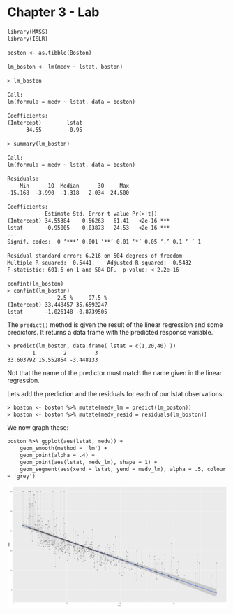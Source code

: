 # Chapter 3 - Lab


    library(MASS)
    library(ISLR)

    boston <- as.tibble(Boston)
    
    lm_boston <- lm(medv ~ lstat, boston)    

    > lm_boston

	Call:
	lm(formula = medv ~ lstat, data = boston)
	
	Coefficients:
	(Intercept)        lstat  
	      34.55        -0.95  
	
	> summary(lm_boston)
	
	Call:
	lm(formula = medv ~ lstat, data = boston)
	
	Residuals:
	    Min      1Q  Median      3Q     Max 
	-15.168  -3.990  -1.318   2.034  24.500 
	
	Coefficients:
	            Estimate Std. Error t value Pr(>|t|)    
	(Intercept) 34.55384    0.56263   61.41   <2e-16 ***
	lstat       -0.95005    0.03873  -24.53   <2e-16 ***
	---
	Signif. codes:  0 ‘***’ 0.001 ‘**’ 0.01 ‘*’ 0.05 ‘.’ 0.1 ‘ ’ 1
	
	Residual standard error: 6.216 on 504 degrees of freedom
	Multiple R-squared:  0.5441,	Adjusted R-squared:  0.5432 
	F-statistic: 601.6 on 1 and 504 DF,  p-value: < 2.2e-16

	confint(lm_boston)
	> confint(lm_boston)
    				2.5 %     97.5 %
	(Intercept) 33.448457 35.6592247
	lstat       -1.026148 -0.8739505

The `predict()` method is given the result of the linear regression and some predictors. It returns a data frame with the predicted response variable.

	> predict(lm_boston, data.frame( lstat = c(1,20,40) ))
	        1         2         3 
	33.603792 15.552854 -3.448133 

Not that the name of the predictor must match the name given in the linear regression.

Lets add the prediction and the residuals for each of our lstat observations:

	> boston <- boston %>% mutate(medv_lm = predict(lm_boston))
	> boston <- boston %>% mutate(medv_resid = residuals(lm_boston))

We now graph these:

	boston %>% ggplot(aes(lstat, medv)) + 
		geom_smooth(method = 'lm') + 
		geom_point(alpha = .4) + 
		geom_point(aes(lstat, medv_lm), shape = 1) + 
		geom_segment(aes(xend = lstat, yend = medv_lm), alpha = .5, colour = 'grey')

![medv ~ lstat lm with residuals](medv_regession_with_residuals.png)




	


